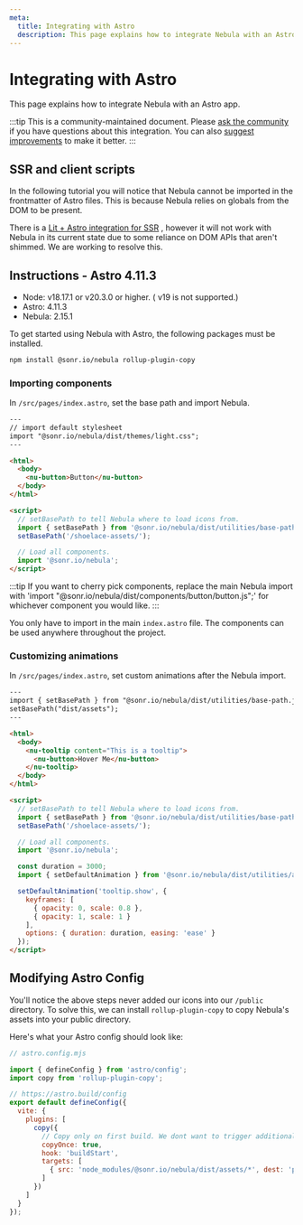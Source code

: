```yaml
---
meta:
  title: Integrating with Astro
  description: This page explains how to integrate Nebula with an Astro app.
---
```


# Integrating with Astro

This page explains how to integrate Nebula with an Astro app.

:::tip
This is a community-maintained document. Please [ask the community](/resources/community) if you have questions about this integration. You can also [suggest improvements](https://github.com/onsonr/nebula/blob/next/docs/tutorials/integrating-with-astro.md) to make it better.
:::

## SSR and client scripts

In the following tutorial you will notice that Nebula cannot be imported in the frontmatter of Astro files. This is because Nebula relies on globals from the DOM to be present.

There is a [Lit + Astro integration for SSR](https://docs.astro.build/en/guides/integrations-guide/lit/) , however it will not work with Nebula in its current state due to some reliance on DOM APIs that aren't shimmed. We are working to resolve this.

## Instructions - Astro 4.11.3

- Node: v18.17.1 or v20.3.0 or higher. ( v19 is not supported.)
- Astro: 4.11.3
- Nebula: 2.15.1

To get started using Nebula with Astro, the following packages must be installed.

```bash
npm install @sonr.io/nebula rollup-plugin-copy
```

### Importing components

In `/src/pages/index.astro`, set the base path and import Nebula.

```html
---
// import default stylesheet
import "@sonr.io/nebula/dist/themes/light.css";
---

<html>
  <body>
    <nu-button>Button</nu-button>
  </body>
</html>

<script>
  // setBasePath to tell Nebula where to load icons from.
  import { setBasePath } from '@sonr.io/nebula/dist/utilities/base-path.js';
  setBasePath('/shoelace-assets/');

  // Load all components.
  import '@sonr.io/nebula';
</script>
```

:::tip
If you want to cherry pick components, replace the main Nebula import with 'import "@sonr.io/nebula/dist/components/button/button.js";' for whichever component you would like.
:::

You only have to import in the main `index.astro` file. The components can be used anywhere throughout the project.

### Customizing animations

In `/src/pages/index.astro`, set custom animations after the Nebula import.

```html
---
import { setBasePath } from "@sonr.io/nebula/dist/utilities/base-path.js";
setBasePath("dist/assets");
---

<html>
  <body>
    <nu-tooltip content="This is a tooltip">
      <nu-button>Hover Me</nu-button>
    </nu-tooltip>
  </body>
</html>

<script>
  // setBasePath to tell Nebula where to load icons from.
  import { setBasePath } from '@sonr.io/nebula/dist/utilities/base-path.js';
  setBasePath('/shoelace-assets/');

  // Load all components.
  import '@sonr.io/nebula';

  const duration = 3000;
  import { setDefaultAnimation } from '@sonr.io/nebula/dist/utilities/animation-registry.js';

  setDefaultAnimation('tooltip.show', {
    keyframes: [
      { opacity: 0, scale: 0.8 },
      { opacity: 1, scale: 1 }
    ],
    options: { duration: duration, easing: 'ease' }
  });
</script>
```

## Modifying Astro Config

You'll notice the above steps never added our icons into our `/public` directory. To solve this, we can install `rollup-plugin-copy` to copy Nebula's assets into your public directory.

Here's what your Astro config should look like:

```js
// astro.config.mjs

import { defineConfig } from 'astro/config';
import copy from 'rollup-plugin-copy';

// https://astro.build/config
export default defineConfig({
  vite: {
    plugins: [
      copy({
        // Copy only on first build. We dont want to trigger additional server reloads.
        copyOnce: true,
        hook: 'buildStart',
        targets: [
          { src: 'node_modules/@sonr.io/nebula/dist/assets/*', dest: 'public/shoelace-assets/assets/' }
        ]
      })
    ]
  }
});
```

